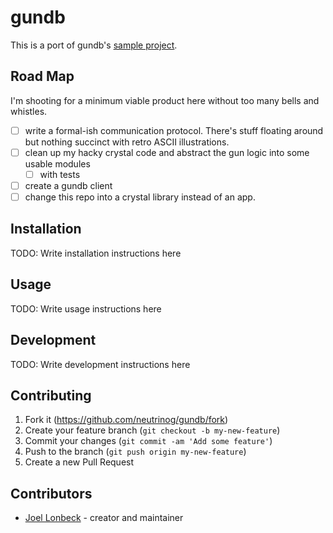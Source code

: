 # gundb

This is a port of gundb's [sample project](https://github.com/gundb/port).

## Road Map

I'm shooting for a minimum viable product here without too many bells and whistles.

* [ ] write a formal-ish communication protocol. There's stuff floating around but nothing succinct with retro ASCII illustrations.
* [ ] clean up my hacky crystal code and abstract the gun logic into some usable modules
  * [ ]  with tests
* [ ] create a gundb client
* [ ] change this repo into a crystal library instead of an app.

## Installation

TODO: Write installation instructions here

## Usage

TODO: Write usage instructions here

## Development

TODO: Write development instructions here

## Contributing

1. Fork it (<https://github.com/neutrinog/gundb/fork>)
2. Create your feature branch (`git checkout -b my-new-feature`)
3. Commit your changes (`git commit -am 'Add some feature'`)
4. Push to the branch (`git push origin my-new-feature`)
5. Create a new Pull Request

## Contributors

- [Joel Lonbeck](https://github.com/neutrinog) - creator and maintainer

